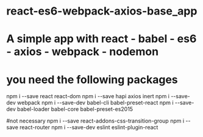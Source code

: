 # react-es6-webpack-axios-base_app
# A simple app with react - babel - es6 - axios - webpack - nodemon

# you need the following packages

npm i --save react react-dom 
npm i --save hapi axios inert
npm i --save-dev webpack
npm i --save-dev babel-cli babel-preset-react
npm i --save-dev babel-loader babel-core babel-preset-es2015 

#not necessary
npm i --save react-addons-css-transition-group
npm i --save react-router
npm i --save-dev eslint eslint-plugin-react
